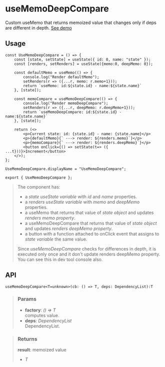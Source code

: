 # useMemoDeepCompare
Custom useMemo that returns memoized value that changes only if deps are different in depth. [See demo](https://nDriaDev.io/react-tools/#/hooks/performance/useMemoDeepCompare)

## Usage

```tsx
const UseMemoDeepCompare = () => {
	const [state, setState] = useState({ id: 0, name: "state" });
	const [renders, setRenders] = useState({memo:0, deepMemo: 0});

	const defaultMemo = useMemo(() => {
		console.log("Render defaultMemo");
		setRenders(r => ({...r, memo: r.memo+1}));
		return `useMemo: id:${state.id} - name:${state.name}`
	}, [state]);

	const memoCompare = useMemoDeepCompare(() => {
		console.log("Render memoDeepCompare");
		setRenders(r => ({...r, deepMemo: r.deepMemo+1}));
		return `useMemoDeepCompare: id:${state.id} - name:${state.name}`
	}, [state]);

	return (<>
		<p>Current state: id: {state.id} - name: {state.name}</p>
		<p>{defaultMemo}{` ---> render: ${renders.memo}`}</p>
		<p>{memoCompare}{` ---> render: ${renders.deepMemo}`}</p>
		<button onClick={() => setState(t=> ({ ...t}))}>Increment</button>
	</>);
};

UseMemoDeepCompare.displayName = "UseMemoDeepCompare";

export { UseMemoDeepCompare };
```

> The component has:
> - a _state useState variable_ with _id_ and _name_ properties.
> - a _renders useState variable_ with _memo_ and _deepMemo_ properties.
> - a useMemo that returns that value of _state object_ and updates _renders memo property_.
> - a useMemoDeepCompare that returns that value of _state object_ and updates _renders deepMemo property_.
> - a button with a function attached to onClick event that assigns to _state variable_ the same value.
> 
> Since _useMemoDeepCompare_ checks for differences in depth, it is executed only once and it don't update renders deepMemo property. You can see this in dev tool console also.


## API

```tsx
useMemoDeepCompare<T=unknown>(cb: () => T, deps: DependencyList):T
```

> ### Params
>
> - __factory__: _() => T_  
computes value.
> - __deps__: _DependencyList_  
DependencyList.
>

> ### Returns
>
> __result__: memoized value
> - _T_  
>
